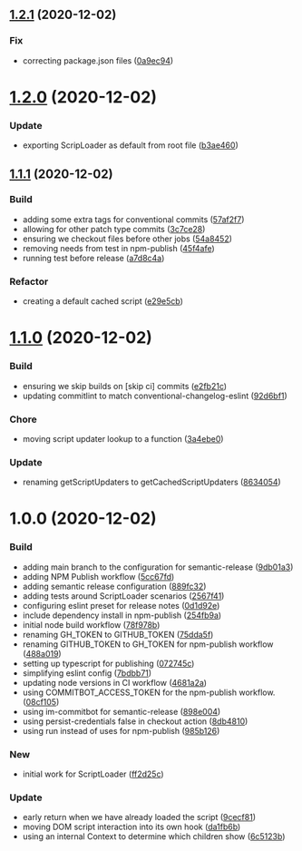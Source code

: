 ## [1.2.1](https://github.com/WTW-IM/scriptloader-component/compare/v1.2.0...v1.2.1) (2020-12-02)


### Fix

* correcting package.json files ([0a9ec94](https://github.com/WTW-IM/scriptloader-component/commit/0a9ec94b3623bf80a2c9b4e0a754e425fcb2e6ea))

# [1.2.0](https://github.com/WTW-IM/scriptloader-component/compare/v1.1.1...v1.2.0) (2020-12-02)


### Update

* exporting ScripLoader as default from root file ([b3ae460](https://github.com/WTW-IM/scriptloader-component/commit/b3ae460a066f64f89c5de7a0f0cc893a3134d7a5))

## [1.1.1](https://github.com/WTW-IM/scriptloader-component/compare/v1.1.0...v1.1.1) (2020-12-02)


### Build

* adding some extra tags for conventional commits ([57af2f7](https://github.com/WTW-IM/scriptloader-component/commit/57af2f72ab1f64df1da1937019f219c6c6e00372))
* allowing for other patch type commits ([3c7ce28](https://github.com/WTW-IM/scriptloader-component/commit/3c7ce285ccc4fd4bb33a28c57666cb57d9f57ad9))
* ensuring we checkout files before other jobs ([54a8452](https://github.com/WTW-IM/scriptloader-component/commit/54a8452c7e650bc77c0b68b8e3e8f903a9273350))
* removing needs from test in npm-publish ([45f4afe](https://github.com/WTW-IM/scriptloader-component/commit/45f4afe446cde7f87f6b38a231a42f2490f0bdf8))
* running test before release ([a7d8c4a](https://github.com/WTW-IM/scriptloader-component/commit/a7d8c4a3a032e31b11b8ba37784e9d8c7eab6652))

### Refactor

* creating a default cached script ([e29e5cb](https://github.com/WTW-IM/scriptloader-component/commit/e29e5cbaee8f61333e7806824f7c5af76bf16705))

# [1.1.0](https://github.com/WTW-IM/scriptloader-component/compare/v1.0.0...v1.1.0) (2020-12-02)


### Build

* ensuring we skip builds on [skip ci] commits ([e2fb21c](https://github.com/WTW-IM/scriptloader-component/commit/e2fb21c9734b697fd38b1079c15a897456b26149))
* updating commitlint to match conventional-changelog-eslint ([92d6bf1](https://github.com/WTW-IM/scriptloader-component/commit/92d6bf108ffe02380a974dc6a0749b9fed06ca55))

### Chore

* moving script updater lookup to a function ([3a4ebe0](https://github.com/WTW-IM/scriptloader-component/commit/3a4ebe02f05560e32bbdc1c44cba450687836312))

### Update

* renaming getScriptUpdaters to getCachedScriptUpdaters ([8634054](https://github.com/WTW-IM/scriptloader-component/commit/86340541a4624394359fae46dd69a7a390dec7b5))

# 1.0.0 (2020-12-02)


### Build

* adding main branch to the configuration for semantic-release ([9db01a3](https://github.com/WTW-IM/scriptloader-component/commit/9db01a34a8c200d8030880a49c258b9ae7f66438))
* adding NPM Publish workflow ([5cc67fd](https://github.com/WTW-IM/scriptloader-component/commit/5cc67fd08084074ac4c44b499a74320cc0b90e2f))
* adding semantic release configuration ([889fc32](https://github.com/WTW-IM/scriptloader-component/commit/889fc322246d111c0cc487ccba2412d1365d5b0b))
* adding tests around ScriptLoader scenarios ([2567f41](https://github.com/WTW-IM/scriptloader-component/commit/2567f41370dc1f0fb66800584a2df5e537c03df3))
* configuring eslint preset for release notes ([0d1d92e](https://github.com/WTW-IM/scriptloader-component/commit/0d1d92e7c6112d1e9912796704e9c966c04e17bf))
* include dependency install in npm-publish ([254fb9a](https://github.com/WTW-IM/scriptloader-component/commit/254fb9a2c2a9d241875e0d635563dfb08aaf8d06))
* initial node build workflow ([78f978b](https://github.com/WTW-IM/scriptloader-component/commit/78f978b976443bc80896182f23949417ec4f054b))
* renaming GH_TOKEN to GITHUB_TOKEN ([75dda5f](https://github.com/WTW-IM/scriptloader-component/commit/75dda5fd4e4a893773ec1fd8d4f93df4b02e7a95))
* renaming GITHUB_TOKEN to GH_TOKEN for npm-publish workflow ([488a019](https://github.com/WTW-IM/scriptloader-component/commit/488a019e324f505669bdc9c7dbea7004dc642885))
* setting up typescript for publishing ([072745c](https://github.com/WTW-IM/scriptloader-component/commit/072745c9a94032d84b532c461c31a19b5d52a288))
* simplifying eslint config ([7bdbb71](https://github.com/WTW-IM/scriptloader-component/commit/7bdbb7177fbf0bd679fa7c2eae7762e82ef34f7f))
* updating node versions in CI workflow ([4681a2a](https://github.com/WTW-IM/scriptloader-component/commit/4681a2a10fb35e9d0976e322d95416608d375cff))
* using COMMITBOT_ACCESS_TOKEN for the npm-publish workflow. ([08cf105](https://github.com/WTW-IM/scriptloader-component/commit/08cf105935185f6ee51316bf479f9006924a7fae))
* using im-commitbot for semantic-release ([898e004](https://github.com/WTW-IM/scriptloader-component/commit/898e004e96b523881362ee8f1b24e34f8ff1678d))
* using persist-credentials false in checkout action ([8db4810](https://github.com/WTW-IM/scriptloader-component/commit/8db481086235f3fe74bc2b1efd7aa6e0ef6f7f64))
* using run instead of uses for npm-publish ([985b126](https://github.com/WTW-IM/scriptloader-component/commit/985b1262be7682126feef339df9baaa1ac988c51))

### New

* initial work for ScriptLoader ([ff2d25c](https://github.com/WTW-IM/scriptloader-component/commit/ff2d25c28ea0993a86943b56511f0e505f496454))

### Update

* early return when we have already loaded the script ([9cecf81](https://github.com/WTW-IM/scriptloader-component/commit/9cecf810bf49cd086515719685557fdc1977878d))
* moving DOM script interaction into its own hook ([da1fb6b](https://github.com/WTW-IM/scriptloader-component/commit/da1fb6b23baabd875faac1fab11c04ebfb6f561f))
* using an internal Context to determine which children show ([6c5123b](https://github.com/WTW-IM/scriptloader-component/commit/6c5123b1671a6d7265b04e800b6941e1594ed860))
